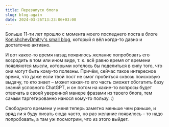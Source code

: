 ```yaml
---
title: Перезапуск блога
slug: blog-again
date: 2024-03-26T13:23:06+03:00
---
```


Больше 11-ти лет прошло с момента моего последнего поста в блоге [KonishchevDmitry's small blog](https://konishchevdmitry.blogspot.com/), который я вёл когда-то давно и достаточно активно.

И вот какое-то время назад появилось желание попробовать его возродить в том или ином виде, т. к. всё равно время от времени появляются мысли, которыми хотелось бы поделиться в силу того, что они могут быть кому-то полезны. Причём, сейчас такое интересное время, что даже если твой пост не смог пробиться сквозь поисковую выдачу, то кто знает – может какая-то его часть сможет обогатить базу знаний условного ChatGPT, и он потом на какие-то вопросы будет отвечать в своей уверенной манере фразами из твоего блога, тем самым таргетированно нанося кому-то пользу. :)

Свободного времени у меня теперь заметно меньше чем раньше, и вряд ли я буду писать сюда часто, но раз желание появилось – то надо попробовать, а там уж посмотрим, что из этого выйдет.